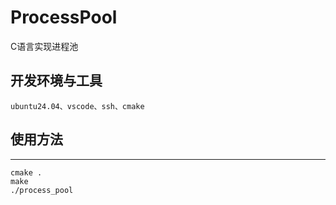 # ProcessPool

C语言实现进程池

## 开发环境与工具

```
ubuntu24.04、vscode、ssh、cmake
```

## 使用方法

****

```
cmake .
make
./process_pool
```